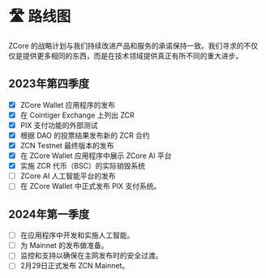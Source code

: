 # 🛣 路线图

ZCore 的战略计划与我们持续改进产品和服务的承诺保持一致。我们寻求的不仅仅是提供更多相同的东西，而是在技术领域提供真正有所不同的重大进步。

## 2023年第四季度

* [x] ZCore Wallet 应用程序的发布
* [x] 在 Cointiger Exchange 上列出 ZCR
* [x] PIX 支付功能的外部测试
* [x] 根据 DAO 的投票结果发布新的 ZCR 合约
* [x] ZCN Testnet 最终版本的发布
* [x] 在 ZCore Wallet 应用程序中展示 ZCore AI 平台
* [x] 实施 ZCR 代币（BSC）的实际销毁系统
* [ ] ZCore AI 人工智能平台的发布
* [ ] 在 ZCore Wallet 中正式发布 PIX 支付系统。

## 2024年第一季度

* [ ] 在应用程序中开发和实施人工智能。
* [ ] 为 Mainnet 的发布做准备。
* [ ] 监控和支持以确保在主网发布时的安全过渡。
* [ ] 2月29日正式发布 ZCN Mainnet。
